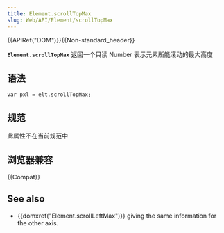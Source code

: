 ```yaml
---
title: Element.scrollTopMax
slug: Web/API/Element/scrollTopMax
---
```


{{APIRef("DOM")}}{{Non-standard_header}}

**`Element.scrollTopMax`** 返回一个只读 Number 表示元素所能滚动的最大高度

## 语法

```plain
var pxl = elt.scrollTopMax;
```

## 规范

此属性不在当前规范中

## 浏览器兼容

{{Compat}}

## See also

- {{domxref("Element.scrollLeftMax")}} giving the same information for the other axis.
